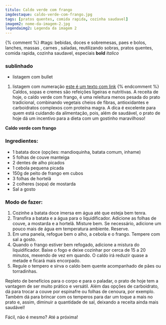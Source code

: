 ```yaml
---
titulo: Caldo verde com frango
imgdestaque: caldo-verde-com-frango.jpg
tags: [pratos quentes, comida rapida, cozinha saudavel]
imagem2: nome-da-imagem-2.jpg
legendaimg2: Legenda da imagem 2
---
```

{% comment %}
#tags: bebidas, doces e sobremesas, paes e bolos, lanches, massas , carnes , saladas, reutilizando sobras, pratos quentes, comida rapida, cozinha saudavel, especiais
**bold**
*italico*
### sublinhado
* listagem com bullet
1. listagem com numeração
[este é um texto com link](https://www.enderecodolink.com)
{% endcomment %}
Caldos, sopas e cremes são refeições ligeiras e nutritivas. A receita de hoje, o caldo verde com frango, é uma releitura menos pesada do prato tradicional, combinando vegetais cheios de fibras, antioxidantes e carboidratos complexos com proteína magra. A dica é excelente para quem está cuidando da alimentação, pois, além de saudável, o prato de hoje dá um incentivo para a dieta com um gostinho maravilhoso!

**Caldo verde com frango**

### Ingredientes:

* 1 batata doce (opções: mandioquinha, batata comum, inhame)
* 5 folhas de couve manteiga
* 2 dentes de alho picados
* 1 cebola pequena picada
* 150g de peito de frango em cubos
* 3 folhas de hortelã
* 2 colheres (sopa) de mostarda
* Sal a gosto

### Modo de fazer:
1. Cozinhe a batata doce imersa em água até que esteja bem tenra. 
2. Transfira a batata e a água para o liquidificador. Adicione as folhas de couve, a mostarda e a hortelã. Misture bem. Se necessário, adicione um pouco mais de água em temperatura ambiente. Reserve. 
3. Em uma panela, refogue bem o alho, a cebola e o frango. Tempere com sal a gosto. 
4. Quando o frango estiver bem refogado, adicione a mistura do liquidificador. Baixe o fogo e deixe cozinhar por cerca de 15 a 20 minutos, mexendo de vez em quando. O caldo irá reduzir quase a metade e ficará mais encorpado. 
5. Regule o tempero e sirva o caldo bem quente acompanhado de pães ou torradinhas. 

Repleto de benefícios para o corpo e para o paladar, o prato de hoje tem a vantagem de ser muito prático e versátil. Além das opções de carboidrato, dá para trocar a couve por espinafre ou folhas de cenoura, por exemplo. Também dá para brincar com os temperos para dar um toque a mais no prato e, assim, diminuir a quantidade de sal, deixando a receita ainda mais saudável!

Fácil, não é mesmo?
Até a próxima!